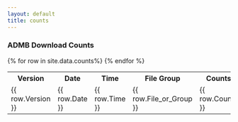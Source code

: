 ```yaml
---
layout: default
title: counts
---
```


<h3>ADMB Download Counts</h3>
<table id="mytable">
<tr>
  <th>Version</th>
  <th>Date</th>
  <th>Time</th>
  <th>File Group</th>
  <th>Counts</th>
</tr>
{% for row in site.data.counts%}
<tr>
  <td>{{ row.Version }}</td>
  <td>{{ row.Date }}</td>
  <td>{{ row.Time }}</td>
  <td>{{ row.File_or_Group }}</td>
  <td>{{ row.Counts }}</td>
</tr>
{% endfor %}
</table>
